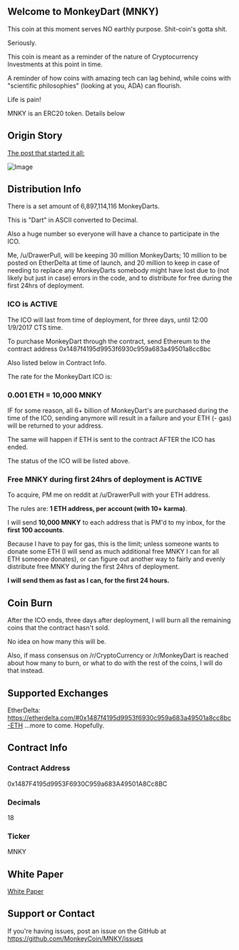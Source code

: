 ## Welcome to MonkeyDart (MNKY)

This coin at this moment serves NO earthly purpose. Shit-coin's gotta shit.

Seriously. 

This coin is meant as a reminder of the nature of Cryptocurrency Investments at this point in time.

A reminder of how coins with amazing tech can lag behind, while coins with "scientific philosophies" (looking at you, ADA) can flourish.

Life is pain!

MNKY is an ERC20 token. Details below

## Origin Story

[The post that started it all:](https://www.reddit.com/r/CryptoCurrency/comments/7o2o44/welcome_to_the_age_of_monkey_darts/)

![Image](https://i.redd.it/fp3i8k0bo1801.jpg)


## Distribution Info 
There is a set amount of 6,897,114,116 MonkeyDarts.

This is "Dart" in ASCII converted to Decimal. 

Also a huge number so everyone will have a chance to participate in the ICO.

Me, /u/DrawerPull, will be keeping 30 million MonkeyDarts; 
    10 million to be posted on EtherDelta at time of launch,
    and 20 million to keep in case of needing to replace any 
    MonkeyDarts somebody might have lost due to (not likely but just in case) errors
    in the code, and to distribute for free during the first 24hrs of deployment. 

### ICO is ACTIVE
The ICO will last from time of deployment, for three days, until 12:00 1/9/2017 CTS time.

To purchase MonkeyDart through the contract, send Ethereum to the contract address 
    0x1487f4195d9953f6930c959a683a49501a8cc8bc
    
Also listed below in Contract Info.

The rate for the MonkeyDart ICO is: 
### 0.001 ETH = 10,000 MNKY


IF for some reason, all 6+ billion of MonkeyDart's are purchased during the time of the ICO, 
sending anymore will result in a failure and your ETH (- gas) will be returned to your address.

The same will happen if ETH is sent to the contract AFTER the ICO has ended. 

The status of the ICO will be listed above.

### Free MNKY during first 24hrs of deployment is ACTIVE


To acquire, PM me on reddit at /u/DrawerPull with your ETH address. 

The rules are: **1 ETH address, per account (with 10+ karma)**.

I will send **10,000 MNKY** to each address that is PM'd to my inbox, for the **first 100 accounts**. 

Because I have to pay for gas, this is the limit; unless someone wants to donate some ETH (I will send as much additional free MNKY I can for all ETH someone donates), or can figure out another way to fairly and evenly distribute free MNKY during the first 24hrs of deployment. 

**I will send them as fast as I can, for the first 24 hours.**

## Coin Burn
After the ICO ends, three days after deployment, I will burn all the remaining coins that the contract hasn't sold.

No idea on how many this will be. 

Also, if mass consensus on /r/CryptoCurrency or /r/MonkeyDart is reached about how many to burn, or what to do with the rest of the coins, I will do that instead. 

## Supported Exchanges
EtherDelta: https://etherdelta.com/#0x1487f4195d9953f6930c959a683a49501a8cc8bc-ETH
...more to come. Hopefully.


## Contract Info

### Contract Address
0x1487F4195d9953F6930C959a683A49501A8Cc8BC

### Decimals
18

### Ticker
MNKY

## White Paper

[White Paper](http://MonkeyCoin.github.io/monkeycoin.github.io/MonkeyDartWhitePaper.pdf)

## Support or Contact

If you're having issues, post an issue on the GitHub at 
https://github.com/MonkeyCoin/MNKY/issues
